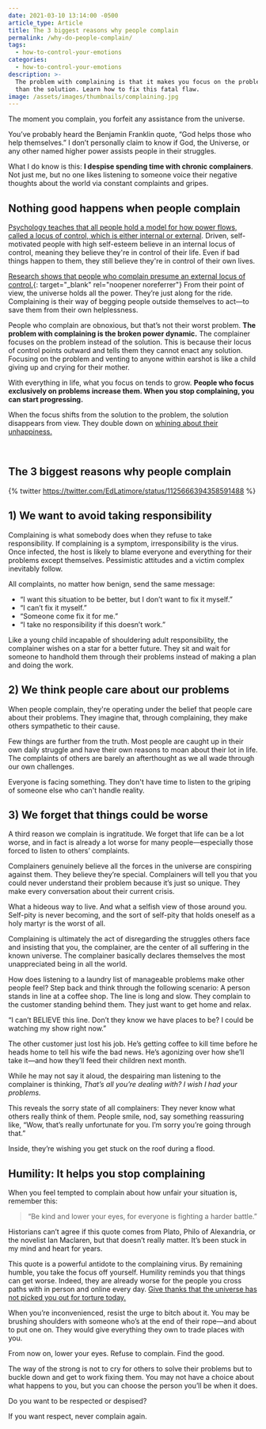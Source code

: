 ```yaml
---
date: 2021-03-10 13:14:00 -0500
article_type: Article
title: The 3 biggest reasons why people complain
permalink: /why-do-people-complain/
tags: 
  - how-to-control-your-emotions
categories: 
  - how-to-control-your-emotions
description: >-
  The problem with complaining is that it makes you focus on the problem rather
  than the solution. Learn how to fix this fatal flaw.
image: /assets/images/thumbnails/complaining.jpg
---
```

The moment you complain, you forfeit any assistance from the universe.

You’ve probably heard the Benjamin Franklin quote, “God helps those who help themselves.” I don’t personally claim to know if God, the Universe, or any other named higher power assists people in their struggles.

What I do know is this:&nbsp;**I despise spending time with chronic complainers**. Not just me, but no one likes listening to someone voice their negative thoughts about the world via constant complaints and gripes.

## Nothing good happens when people complain

[Psychology teaches that all people hold a model for how power flows, called a locus of control, which is either internal or external](https://www.mindtools.com/pages/article/newCDV_90.htm). Driven, self-motivated people with high self-esteem believe in an internal locus of control, meaning they believe they're in control of their life. Even if bad things happen to them, they still believe they're in control of their own lives.

[Research shows that people who complain presume an external locus of control.](https://www.forbes.com/sites/melodywilding/2020/03/02/successful-people-have-a-strong-locus-of-control-do-you/?sh=49885c207af3){: target="_blank" rel="noopener noreferrer"}&nbsp;From their point of view, the universe holds all the power. They’re just along for the ride. Complaining is their way of begging people outside themselves to act—to save them from their own helplessness.

People who complain are obnoxious, but that’s not their worst problem.&nbsp;**The problem with complaining is the broken power dynamic.**&nbsp;The complainer focuses on the problem instead of the solution. This is because their locus of control points outward and tells them they cannot enact any solution. Focusing on the problem and venting to anyone within earshot is like a child giving up and crying for their mother.&nbsp;

With everything in life, what you focus on tends to grow.&nbsp;**People who focus exclusively on problems increase them. When you stop complaining, you can start progressing.**

When the focus shifts from the solution to the problem, the solution disappears from view. They double down on&nbsp;[whining about their unhappiness.](/unhappiness/)

&nbsp;

## The 3 biggest reasons why people complain

{% twitter https://twitter.com/EdLatimore/status/1125666394358591488 %}

## 1) We want to avoid taking responsibility

Complaining is what somebody does when they refuse to take responsibility. If complaining is a symptom, irresponsibility is the virus. Once infected, the host is likely to blame everyone and everything for their problems except themselves. Pessimistic attitudes and a victim complex inevitably follow.

All complaints, no matter how benign, send the same message:

* “I want this situation to be better, but I don’t want to fix it myself.”
* “I can’t fix it myself.”
* “Someone come fix it for me.”
* “I take no responsibility if this doesn’t work.”

Like a young child incapable of shouldering adult responsibility, the complainer wishes on a star for a better future. They sit and wait for someone to handhold them through their problems instead of making a plan and doing the work.

## 2) We think people care about our problems

When people complain, they're operating under the belief that people care about their problems. They imagine that, through complaining, they make others sympathetic to their cause.

Few things are further from the truth. Most people are caught up in their own daily struggle and have their own reasons to moan about their lot in life. The complaints of others are barely an afterthought as we all wade through our own challenges.

Everyone is facing something. They don't have time to listen to the griping of someone else who can't handle reality.

## 3) We forget that things could be worse

A third reason we complain is ingratitude. We forget that life can be a lot worse, and in fact is already a lot worse for many people—especially those forced to listen to others’ complaints.

Complainers genuinely believe all the forces in the universe are conspiring against them. They believe they’re special. Complainers will tell you that you could never understand their problem because it’s just so unique. They make every conversation about their current crisis.

What a hideous way to live. And what a selfish view of those around you. Self-pity is never becoming, and the sort of self-pity that holds oneself as a holy martyr is the worst of all.

Complaining is ultimately the act of disregarding the struggles others face and insisting that you, the complainer, are the center of all suffering in the known universe. The complainer basically declares themselves the most unappreciated being in all the world.

How does listening to a laundry list of manageable problems make other people feel? Step back and think through the following scenario: A person stands in line at a coffee shop. The line is long and slow. They complain to the customer standing behind them. They just want to get home and relax.

“I can’t BELIEVE this line. Don’t they know we have places to be? I could be watching my show right now.”

The other customer just lost his job. He’s getting coffee to kill time before he heads home to tell his wife the bad news. He’s agonizing over how she’ll take it—and how they’ll feed their children next month.

While he may not say it aloud, the despairing man listening to the complainer is thinking, *That’s all you’re dealing with? I wish I had your problems.*

This reveals the sorry state of all complainers: They never know what others really think of them. People smile, nod, say something reassuring like, “Wow, that’s really unfortunate for you. I’m sorry you’re going through that.”

Inside, they’re wishing you get stuck on the roof during a flood.

## Humility: It helps you stop complaining

When you feel tempted to complain about how unfair your situation is, remember this:

> “Be kind and lower your eyes, for everyone is fighting a harder battle.”

Historians can’t agree if this quote comes from Plato, Philo of Alexandria, or the novelist Ian Maclaren, but that doesn’t really matter. It’s been stuck in my mind and heart for years.

This quote is a powerful antidote to the complaining virus. By remaining humble, you take the focus off yourself. Humility reminds you that things can get worse. Indeed, they are already worse for the people you cross paths with in person and online every day. [Give thanks that the universe has not picked you out for torture today.](/6-reasons-to-be-grateful/)

When you’re inconvenienced, resist the urge to bitch about it. You may be brushing shoulders with someone who’s at the end of their rope—and about to put one on. They would give everything they own to trade places with you.

From now on, lower your eyes. Refuse to complain. Find the good.

The way of the strong is not to cry for others to solve their problems but to buckle down and get to work fixing them. You may not have a choice about what happens to you, but you can choose the person you’ll be when it does.

Do you want to be respected or despised?

If you want respect, never complain again.
